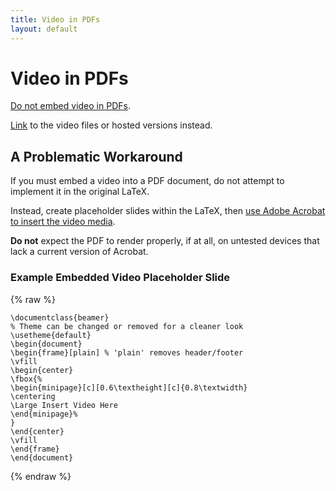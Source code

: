```yaml
---
title: Video in PDFs
layout: default 
---
```


# Video in PDFs

[Do not embed video in PDFs](https://www.overleaf.com/learn/latex/Questions/How_can_I_embed_a_video_in_my_PDF_using_LaTeX%3F).

[Link](https://www.overleaf.com/learn/latex/Hyperlinks) to the video files or hosted versions instead.

## A Problematic Workaround

If you must embed a video into a PDF document, do not attempt to implement it in the original LaTeX.

Instead, create placeholder slides within the LaTeX, then [use Adobe Acrobat to insert the video media](https://helpx.adobe.com/acrobat/using/rich-media.html).

**Do not** expect the PDF to render properly, if at all, on untested devices that lack a current version of Acrobat.

### Example Embedded Video Placeholder Slide

{% raw %}
```
\documentclass{beamer}
% Theme can be changed or removed for a cleaner look
\usetheme{default}
\begin{document}
\begin{frame}[plain] % 'plain' removes header/footer
\vfill
\begin{center}
\fbox{%
\begin{minipage}[c][0.6\textheight][c]{0.8\textwidth}
\centering
\Large Insert Video Here
\end{minipage}%
}
\end{center}
\vfill
\end{frame}
\end{document}
```
{% endraw %}
